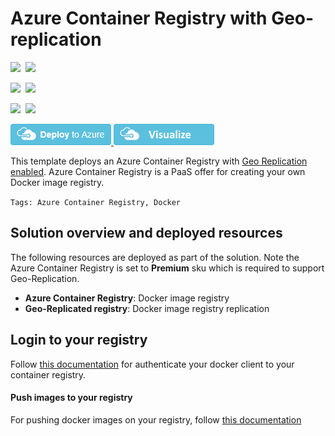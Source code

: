 # Azure Container Registry with Geo-replication

<IMG SRC="https://azbotstorage.blob.core.windows.net/badges/101-container-registry-geo-replication/PublicLastTestDate.svg" />&nbsp;
<IMG SRC="https://azbotstorage.blob.core.windows.net/badges/101-container-registry-geo-replication/PublicDeployment.svg" />&nbsp;

<IMG SRC="https://azbotstorage.blob.core.windows.net/badges/101-container-registry-geo-replication/FairfaxLastTestDate.svg" />&nbsp;
<IMG SRC="https://azbotstorage.blob.core.windows.net/badges/101-container-registry-geo-replication/FairfaxDeployment.svg" />&nbsp;

<IMG SRC="https://azbotstorage.blob.core.windows.net/badges/101-container-registry-geo-replication/BestPracticeResult.svg" />&nbsp;
<IMG SRC="https://azbotstorage.blob.core.windows.net/badges/101-container-registry-geo-replication/CredScanResult.svg" />&nbsp;

<a href="https://portal.azure.com/#create/Microsoft.Template/uri/https%3A%2F%2Fraw.githubusercontent.com%2FAzure%2Fazure-quickstart-templates%2Fmaster%2F101-container-registry-geo-replication%2Fazuredeploy.json" target="_blank">
<img src="https://raw.githubusercontent.com/Azure/azure-quickstart-templates/master/1-CONTRIBUTION-GUIDE/images/deploytoazure.png"/>
</a>
<a href="http://armviz.io/#/?load=https%3A%2F%2Fraw.githubusercontent.com%2FAzure%2Fazure-quickstart-templates%2Fmaster%2F101-container-registry-geo-replication%2Fazuredeploy.json" target="_blank">
<img src="https://raw.githubusercontent.com/Azure/azure-quickstart-templates/master/1-CONTRIBUTION-GUIDE/images/visualizebutton.png"/>
</a>

This template deploys an Azure Container Registry with [Geo Replication enabled](https://docs.microsoft.com/en-us/azure/container-registry/container-registry-geo-replication). Azure Container Registry is a PaaS offer for creating your own Docker image registry.

`Tags: Azure Container Registry, Docker`

## Solution overview and deployed resources

The following resources are deployed as part of the solution. Note the Azure Container Registry is set to **Premium** sku which is required to support Geo-Replication.

+ **Azure Container Registry**: Docker image registry
+ **Geo-Replicated registry**:  Docker image registry replication

## Login to your registry

Follow [this documentation](https://docs.microsoft.com/en-us/azure/container-registry/container-registry-authentication) for authenticate your docker client to your container registry.

#### Push images to your registry

For pushing docker images on your registry, follow [this documentation](https://docs.microsoft.com/en-us/azure/container-registry/container-registry-get-started-docker-cli)

